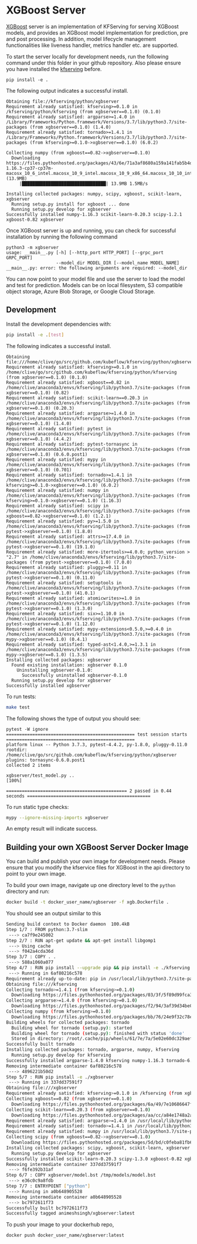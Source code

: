 # XGBoost Server

[XGBoost](https://xgboost.readthedocs.io/en/latest/index.html ) server is an implementation of KFServing for serving XGBoost models, and provides an XGBoost model implementation for prediction, pre and post processing. In addition, model lifecycle management functionalities like liveness handler, metrics handler etc. are supported. 

To start the server locally for development needs, run the following command under this folder in your github repository. Also please ensure you have installed the [kfserving](../kfserving) before.

```
pip install -e .
```

The following output indicates a successful install.

```
Obtaining file://kfserving/python/xgbserver
Requirement already satisfied: kfserving>=0.1.0 in /kfserving/python/kfserving (from xgbserver==0.1.0) (0.1.0)
Requirement already satisfied: argparse>=1.4.0 in /Library/Frameworks/Python.framework/Versions/3.7/lib/python3.7/site-packages (from xgbserver==0.1.0) (1.4.0)
Requirement already satisfied: tornado>=1.4.1 in /Library/Frameworks/Python.framework/Versions/3.7/lib/python3.7/site-packages (from kfserving>=0.1.0->xgbserver==0.1.0) (6.0.2)

Collecting numpy (from xgboost==0.82->xgbserver==0.1.0)
  Downloading https://files.pythonhosted.org/packages/43/6e/71a3af8680a159a141fab5b4d19988111a09c02ffbfdeb42175cca0fa341/numpy-1.16.3-cp37-cp37m-macosx_10_6_intel.macosx_10_9_intel.macosx_10_9_x86_64.macosx_10_10_intel.macosx_10_10_x86_64.whl (13.9MB)
     |████████████████████████████████| 13.9MB 1.5MB/s

Installing collected packages: numpy, scipy, xgboost, scikit-learn, xgbserver
  Running setup.py install for xgboost ... done
  Running setup.py develop for xgbserver
Successfully installed numpy-1.16.3 scikit-learn-0.20.3 scipy-1.2.1 xgboost-0.82 xgbserver

```

Once XGBoost server is up and running, you can check for successful installation by running the following command

```
python3 -m xgbserver
usage: __main__.py [-h] [--http_port HTTP_PORT] [--grpc_port GRPC_PORT]
                   --model_dir MODEL_DIR [--model_name MODEL_NAME]
__main__.py: error: the following arguments are required: --model_dir
```

You can now point to your model file and use the server to load the model and test for prediction. Models can be on local filesystem, S3 compatible object storage, Azure Blob Storage, or Google Cloud Storage.


## Development

Install the development dependencies with:

```bash
pip install -e .[test]
```

The following indicates a successful install.

```
Obtaining file:///home/clive/go/src/github.com/kubeflow/kfserving/python/xgbserver
Requirement already satisfied: kfserving>=0.1.0 in /home/clive/go/src/github.com/kubeflow/kfserving/python/kfserving (from xgbserver==0.1.0) (0.1.0)
Requirement already satisfied: xgboost==0.82 in /home/clive/anaconda3/envs/kfserving/lib/python3.7/site-packages (from xgbserver==0.1.0) (0.82)
Requirement already satisfied: scikit-learn==0.20.3 in /home/clive/anaconda3/envs/kfserving/lib/python3.7/site-packages (from xgbserver==0.1.0) (0.20.3)
Requirement already satisfied: argparse>=1.4.0 in /home/clive/anaconda3/envs/kfserving/lib/python3.7/site-packages (from xgbserver==0.1.0) (1.4.0)
Requirement already satisfied: pytest in /home/clive/anaconda3/envs/kfserving/lib/python3.7/site-packages (from xgbserver==0.1.0) (4.4.2)
Requirement already satisfied: pytest-tornasync in /home/clive/anaconda3/envs/kfserving/lib/python3.7/site-packages (from xgbserver==0.1.0) (0.6.0.post1)
Requirement already satisfied: mypy in /home/clive/anaconda3/envs/kfserving/lib/python3.7/site-packages (from xgbserver==0.1.0) (0.701)
Requirement already satisfied: tornado>=1.4.1 in /home/clive/anaconda3/envs/kfserving/lib/python3.7/site-packages (from kfserving>=0.1.0->xgbserver==0.1.0) (6.0.2)
Requirement already satisfied: numpy in /home/clive/anaconda3/envs/kfserving/lib/python3.7/site-packages (from kfserving>=0.1.0->xgbserver==0.1.0) (1.16.3)
Requirement already satisfied: scipy in /home/clive/anaconda3/envs/kfserving/lib/python3.7/site-packages (from xgboost==0.82->xgbserver==0.1.0) (1.2.1)
Requirement already satisfied: py>=1.5.0 in /home/clive/anaconda3/envs/kfserving/lib/python3.7/site-packages (from pytest->xgbserver==0.1.0) (1.8.0)
Requirement already satisfied: attrs>=17.4.0 in /home/clive/anaconda3/envs/kfserving/lib/python3.7/site-packages (from pytest->xgbserver==0.1.0) (19.1.0)
Requirement already satisfied: more-itertools>=4.0.0; python_version > "2.7" in /home/clive/anaconda3/envs/kfserving/lib/python3.7/site-packages (from pytest->xgbserver==0.1.0) (7.0.0)
Requirement already satisfied: pluggy>=0.11 in /home/clive/anaconda3/envs/kfserving/lib/python3.7/site-packages (from pytest->xgbserver==0.1.0) (0.11.0)
Requirement already satisfied: setuptools in /home/clive/anaconda3/envs/kfserving/lib/python3.7/site-packages (from pytest->xgbserver==0.1.0) (41.0.1)
Requirement already satisfied: atomicwrites>=1.0 in /home/clive/anaconda3/envs/kfserving/lib/python3.7/site-packages (from pytest->xgbserver==0.1.0) (1.3.0)
Requirement already satisfied: six>=1.10.0 in /home/clive/anaconda3/envs/kfserving/lib/python3.7/site-packages (from pytest->xgbserver==0.1.0) (1.12.0)
Requirement already satisfied: mypy-extensions<0.5.0,>=0.4.0 in /home/clive/anaconda3/envs/kfserving/lib/python3.7/site-packages (from mypy->xgbserver==0.1.0) (0.4.1)
Requirement already satisfied: typed-ast<1.4.0,>=1.3.1 in /home/clive/anaconda3/envs/kfserving/lib/python3.7/site-packages (from mypy->xgbserver==0.1.0) (1.3.5)
Installing collected packages: xgbserver
  Found existing installation: xgbserver 0.1.0
    Uninstalling xgbserver-0.1.0:
      Successfully uninstalled xgbserver-0.1.0
  Running setup.py develop for xgbserver
Successfully installed xgbserver
```


To run tests:

```bash
make test
```

The following shows the type of output you should see:

```
pytest -W ignore
================================================= test session starts =================================================
platform linux -- Python 3.7.3, pytest-4.4.2, py-1.8.0, pluggy-0.11.0
rootdir: /home/clive/go/src/github.com/kubeflow/kfserving/python/xgbserver
plugins: tornasync-0.6.0.post1
collected 2 items                                                                                                     

xgbserver/test_model.py ..                                                                                      [100%]

============================================== 2 passed in 0.44 seconds ===============================================

```

To run static type checks:

```bash
mypy --ignore-missing-imports xgbserver
```
An empty result will indicate success.

## Building your own XGBoost Server Docker Image

You can build and publish your own image for development needs. Please ensure that you modify the kfservice files for XGBoost in the api directory to point to your own image.

To build your own image, navigate up one directory level to the `python` directory and run:

```bash
docker build -t docker_user_name/xgbserver -f xgb.Dockerfile .
```

You should see an output similar to this

```bash
Sending build context to Docker daemon  100.4kB
Step 1/7 : FROM python:3.7-slim
 ---> ca7f9e245002
Step 2/7 : RUN apt-get update && apt-get install libgomp1
 ---> Using cache
 ---> f042a4cda36d
Step 3/7 : COPY . .
 ---> 588a1060a077
Step 4/7 : RUN pip install --upgrade pip && pip install -e ./kfserving
 ---> Running in 6af80216c578
Requirement already up-to-date: pip in /usr/local/lib/python3.7/site-packages (19.1.1)
Obtaining file:///kfserving
Collecting tornado>=1.4.1 (from kfserving>=0.1.0)
  Downloading https://files.pythonhosted.org/packages/03/3f/5f89d99fca3c0100c8cede4f53f660b126d39e0d6a1e943e95cc3ed386fb/tornado-6.0.2.tar.gz (481kB)
Collecting argparse>=1.4.0 (from kfserving>=0.1.0)
  Downloading https://files.pythonhosted.org/packages/f2/94/3af39d34be01a24a6e65433d19e107099374224905f1e0cc6bbe1fd22a2f/argparse-1.4.0-py2.py3-none-any.whl
Collecting numpy (from kfserving>=0.1.0)
  Downloading https://files.pythonhosted.org/packages/bb/76/24e9f32c78e6f6fb26cf2596b428f393bf015b63459468119f282f70a7fd/numpy-1.16.3-cp37-cp37m-manylinux1_x86_64.whl (17.3MB)
Building wheels for collected packages: tornado
  Building wheel for tornado (setup.py): started
  Building wheel for tornado (setup.py): finished with status 'done'
  Stored in directory: /root/.cache/pip/wheels/61/7e/7a/5e02e60dc329aef32ecf70e0425319ee7e2198c3a7cf98b4a2
Successfully built tornado
Installing collected packages: tornado, argparse, numpy, kfserving
  Running setup.py develop for kfserving
Successfully installed argparse-1.4.0 kfserving numpy-1.16.3 tornado-6.0.2
Removing intermediate container 6af80216c578
 ---> 4896221b50d2
Step 5/7 : RUN pip install -e ./xgbserver
 ---> Running in 337dd37591f7
Obtaining file:///xgbserver
Requirement already satisfied: kfserving>=0.1.0 in /kfserving (from xgbserver==0.1.0) (0.1.0)
Collecting xgboost==0.82 (from xgbserver==0.1.0)
  Downloading https://files.pythonhosted.org/packages/6a/49/7e10686647f741bd9c8918b0decdb94135b542fe372ca1100739b8529503/xgboost-0.82-py2.py3-none-manylinux1_x86_64.whl (114.0MB)
Collecting scikit-learn==0.20.3 (from xgbserver==0.1.0)
  Downloading https://files.pythonhosted.org/packages/aa/cc/a84e1748a2a70d0f3e081f56cefc634f3b57013b16faa6926d3a6f0598df/scikit_learn-0.20.3-cp37-cp37m-manylinux1_x86_64.whl (5.4MB)
Requirement already satisfied: argparse>=1.4.0 in /usr/local/lib/python3.7/site-packages (from xgbserver==0.1.0) (1.4.0)
Requirement already satisfied: tornado>=1.4.1 in /usr/local/lib/python3.7/site-packages (from kfserving>=0.1.0->xgbserver==0.1.0) (6.0.2)
Requirement already satisfied: numpy in /usr/local/lib/python3.7/site-packages (from kfserving>=0.1.0->xgbserver==0.1.0) (1.16.3)
Collecting scipy (from xgboost==0.82->xgbserver==0.1.0)
  Downloading https://files.pythonhosted.org/packages/5d/bd/c0feba81fb60e231cf40fc8a322ed5873c90ef7711795508692b1481a4ae/scipy-1.3.0-cp37-cp37m-manylinux1_x86_64.whl (25.2MB)
Installing collected packages: scipy, xgboost, scikit-learn, xgbserver
  Running setup.py develop for xgbserver
Successfully installed scikit-learn-0.20.3 scipy-1.3.0 xgboost-0.82 xgbserver
Removing intermediate container 337dd37591f7
 ---> f6fe392b31af
Step 6/7 : COPY xgbserver/model.bst /tmp/models/model.bst
 ---> e36c0c9a8fdb
Step 7/7 : ENTRYPOINT ["python"]
 ---> Running in a0b648905528
Removing intermediate container a0b648905528
 ---> bc7972611f73
Successfully built bc7972611f73
Successfully tagged animeshsingh/xgbserver:latest
```

To push your image to your dockerhub repo, 

```bash
docker push docker_user_name/xgbserver:latest
```
